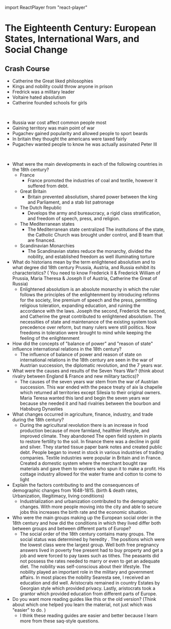 import ReactPlayer from "react-player"

# The Eighteenth Century: European States, International Wars, and Social Change

## Crash Course
<ReactPlayer url="https://www.youtube.com/watch?v=k108xCzJhbs" />

- Catherine the Great liked philosophies
- Kings and nobility could throw anyone in prison
- Fredrick was a military leader
- Voltaire hated absolutism
- Catherine founded schools for girls

<br />
<ReactPlayer url="https://www.youtube.com/watch?v=xbbYCe2o1SI" />

- Russia war cost affect common people most
- Gaining territory was main point of war
- Pugachev gained popularity and allowed people to sport beards
- In britain they thought the americans were taxed fairly
- Pugachev wanted people to know he was actually assinated Peter III

<br />

- What were the main developments in each of the following countries in the 18th century?
  - France
    - France promoted the industries of coal and textile, however it suffered from debt.
  - Great Britain
    - Britain prevented absolutism, shared power between the king and Parliament, and a stab list patronage
  - The Dutch Republic
    - Develops the army and bureaucracy, a rigid class stratification, and freedom of speech, press, and religion.
  - The Mediterranean states
    - The Mediterranean state centralized The institutions of the state, the Catholic Church was brought under control, and B team that are financed.
  - Scandinavian Monarchies
    - The Scandinavian states reduce the monarchy, divided the nobility, and established freedom as well illuminating torture
- What do historians mean by the term enlightened absolutism and to what degree did 18th century Prussia, Austria, and Russia exhibit its characteristics? ( You need to know Frederick II & Frederick William of Prussia, Maria Theresa & Joseph II of Austria, Catherine the Great of Russia)
  - Enlightened absolutism is an absolute monarchy in which the ruler follows the principles of the enlightenment by introducing reforms for the society, line premium of speech and the press, permitting religious toleration, expanding education, and ruining the accordance with the laws. Joseph the second, Frederick the second, and Catherine the great contributed to enlightened absolutism. The necessities of state and maintenance of the existing system took precedence over reform, but many rulers were still politics. Now freedoms in toleration were brought to mind while keeping the feeling of the enlightenment
- How did the concepts of "balance of power" and "reason of state" influence international relations in the 18th century?
  - The influence of balance of power and reason of state on international relations in the 18th century are seen in the war of Austrian succession, the diplomatic revolution, and the 7 years war.
- What were the causes and results of the Seven Years War? (think about rivalry between England & France and new military tactics)?
  - The causes of the seven years war stem from the war of Austrian succession. This war ended with the peace treaty of aix la chapelle which returned all territories except Silesia to their original owners. Maria Teresa wanted this land and begin the seven years war because she needed it and had rivalries between the bourbon and Habsburg Dynasties
- What changes occurred in agriculture, finance, industry, and trade during the 18th century?
  - During the agricultural revolution there is an increase in food production because of more farmland, healthier lifestyle, and improved climate. They abandoned The open field system in plants to restore fertility to the soil. In finance there was a decline in gold and silver. They started tissue paper bank notes and created public debt. People began to invest in stock in various industries of trading companies. Textile industries were popular in Britain and in France. Created a domestic system where the merchant bought raw materials and gave them to workers who spun it to make a profit. His cottage industry allowed for the water frame and cotton to come to light
- Explain the factors contributing to and the consequences of demographic changes from 1648-1815. (birth & death rates, Urbanization, Illegitimacy, living conditions)
  - Industrialization and urbanization contributed to the demographic changes. With more people moving into the city and able to secure jobs this increases the birth rate and the economic situation.
- Who were the main groups making up the European social order in the 18th century and how did the conditions in which they lived differ both between groups and between different parts of Europe?
  - The social order of the 18th century contains many groups. The social status was determined by heredity . The positions which were the lowest class were the largest group. Well both free pregnancy answers lived in poverty free present had to buy property and get a job and were forced to pay taxes such as tithes. The peasants did not possess the rates needed to marry or even to get an adequate diet. The nobility was self-conscious about their lifestyle. The nobility played an important role in the military and government affairs. In most places the nobility Searesta see, I received an education and did well. Aristocrats remained in country Estates by Georgian style which provided privacy. Lastly, aristocrats took a grantor which provided education from different parts of Europe.
- Do you want more reading guides like this or the old version? (Think about which one helped you learn the material, not just which was "easier" to do. )
  - I think these reading guides are easier and better because I learn more from these saq-style questions.